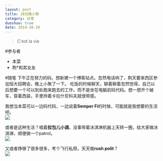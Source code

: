 ```yaml
---
layout: post
title: 28日晚小聚
category: 日常
duoshuo: true
date: 2014-10-28
---
```


> C'est la vie

#参与者
- 本菜
- 荆\*和其女友

#随笔
下午正在努力的码，想新建一个博客站点。忽然电话响了，荆天要来西区参加恒大招聘会，晚上小聚了一下。
吃饭的时候聊天，聊着聊着忽然觉得，自己以后想要一个可以到处跑来跑去的工作，而不是坐在电脑前码代码。想一想开个破车，穿着西装，手里拎着卡拉什尼科夫就很带感。  

我想当本菜可以一边码代码，一边说着**Semper Fi**的时候，可能就是我想要的生活吧。  
![](http://mopicer.com/Service/Image.ashx?key=MjAxMDA5&f=FwjPH2Pf.jpg)  

或者是这种生活？唱着**拉包儿小调**，没事带着冰淇淋机器上天转一圈，给大家做冰淇淋，顺便做一个patrol。  
![](http://jerboa.qiniudn.com/%E6%B2%B9%E7%94%BBF4U%E6%B8%AF%E6%B9%BE.jpg)  

又或者挣够了很多很多，考个飞行私照，天天做**rush polit**？  
![](http://cdn-www.airliners.net/aviation-photos/middle/2/2/5/2518522.jpg)